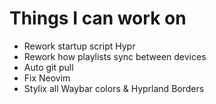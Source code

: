 # Things I can work on

- Rework startup script Hypr
- Rework how playlists sync between devices
- Auto git pull
- Fix Neovim
- Stylix all Waybar colors & Hyprland Borders